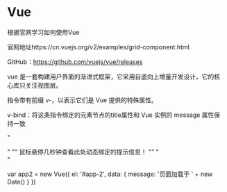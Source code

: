 # Vue
根据官网学习如何使用Vue

官网地址https://cn.vuejs.org/v2/examples/grid-component.html

GitHub：https://github.com/vuejs/vue/releases

vue 是一套构建用户界面的渐进式框架，它采用自底向上增量开发设计，它的核心库只关注视图层。

指令带有前缀 v-，以表示它们是 Vue 提供的特殊属性。

v-bind：将这条指令绑定的元素节点的title属性和 Vue 实例的 message 属性保持一致

"<div id="app-2">"
  "<span v-bind:title="message">"
    鼠标悬停几秒钟查看此处动态绑定的提示信息！
  "</span>"
"</div>"

var app2 = new Vue({
  el: '#app-2',
  data: {
    message: '页面加载于 ' + new Date()
  }
})

